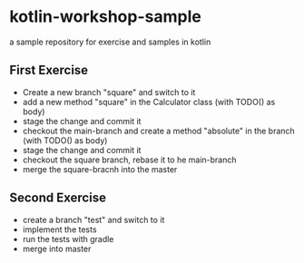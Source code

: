 # kotlin-workshop-sample
a sample repository for exercise and samples in kotlin

## First Exercise

- Create a new branch "square" and switch to it
- add a new method "square" in the Calculator class (with TODO() as body)
- stage the change and commit it
- checkout the main-branch and create a method "absolute" in the branch (with TODO() as body)
- stage the change and commit it
- checkout the square branch, rebase it to he main-branch
- merge the square-bracnh into the master

## Second Exercise

- create a branch "test" and switch to it
- implement the tests
- run the tests with gradle
- merge into master